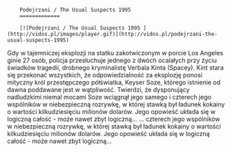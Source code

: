 
        Podejrzani / The Usual Suspects 1995 
        =============
        
        [![Podejrzani / The Usual Suspects 1995 ](http://vidos.pl/images/player.gif)](http://vidos.pl/podejrzani-the-usual-suspects-1995)
        
        
 Gdy w tajemniczej eksplozji na statku zakotwiczonym w porcie Los Angeles ginie 27 osób, policja przesłuchuje jednego z dwóch ocalałych przy życiu świadków tragedii, drobnego kryminalistę Verbala Kinta (Spacey). Kint stara się przekonać wszystkich, że odpowiedzialność za eksplozję ponosi mityczny król przestępczego półświatka, Keyser Soze, którego istnienie od dawna poddawane jest w wątpliwość. Twierdzi, że dysponujący nadludzkimi niemal mocami Soze wciągnął jego samego i czterech jego wspólników w niebezpieczną rozrywkę, w której stawką był ładunek kokainy o wartości kilkudziesięciu milionów dolarów. Jego opowieść układa się w logiczną całość - może nawet zbyt logiczną...   ... czterech jego wspólników w niebezpieczną rozrywkę, w której stawką był ładunek kokainy o wartości kilkudziesięciu milionów dolarów. Jego opowieść układa się w logiczną całość - może nawet zbyt logiczną...
    